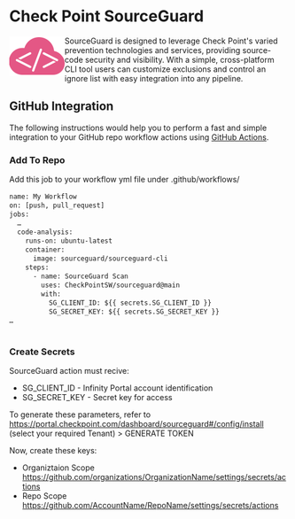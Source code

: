 # Check Point SourceGuard
 <img src="logo.svg" align="left"/>
SourceGuard is designed to leverage Check Point's varied prevention technologies and services, providing source-code security and visibility. With a simple, cross-platform CLI tool users can customize exclusions and control an ignore list with easy integration into any pipeline.
 
## GitHub Integration
 
The following instructions would help you to perform a fast and simple integration to your GitHub repo workflow actions using [GitHub Actions](https://docs.github.com/en/actions).
 
### Add To Repo
 
Add this job to your workflow yml file under .github/workflows/
 
```
name: My Workflow
on: [push, pull_request]
jobs:
  …
  code-analysis:
    runs-on: ubuntu-latest
    container:
      image: sourceguard/sourceguard-cli
    steps:
      - name: SourceGuard Scan
        uses: CheckPointSW/sourceguard@main
        with:
          SG_CLIENT_ID: ${{ secrets.SG_CLIENT_ID }}
          SG_SECRET_KEY: ${{ secrets.SG_SECRET_KEY }}
…
 
```
 
### Create Secrets
 
SourceGuard action must recive:
 
- SG_CLIENT_ID - Infinity Portal account identification
- SG_SECRET_KEY - Secret key for access
 
To generate these parameters, refer to https://portal.checkpoint.com/dashboard/sourceguard#/config/install (select your required Tenant) > GENERATE TOKEN
 
Now, create these keys:
 
- Organiztaion Scope
  https://github.com/organizations/OrganizationName/settings/secrets/actions
- Repo Scope
  https://github.com/AccountName/RepoName/settings/secrets/actions
